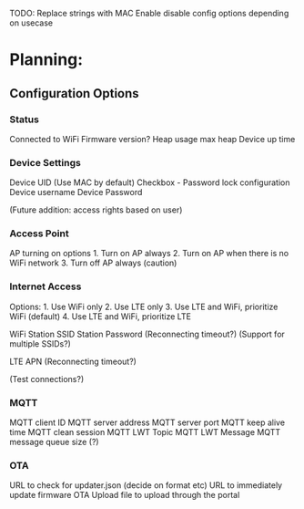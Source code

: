 TODO:
Replace strings with MAC
Enable disable config options depending on usecase

# Planning:
## Configuration Options

### Status
Connected to WiFi
Firmware version?
Heap usage max heap
Device up time

### Device Settings
Device UID (Use MAC by default)
Checkbox - Password lock configuration
Device username
Device Password

(Future addition: access rights based on user)
### Access Point
AP turning on options
    1. Turn on AP always
    2. Turn on AP when there is no WiFi network
    3. Turn off AP always (caution)

### Internet Access
Options:
    1. Use WiFi only
    2. Use LTE only
    3. Use LTE and WiFi, prioritize WiFi (default)
    4. Use LTE and WiFi, prioritize LTE

WiFi
    Station SSID
    Station Password
    (Reconnecting timeout?)
    (Support for multiple SSIDs?)

LTE
    APN
    (Reconnecting timeout?)

(Test connections?)

### MQTT
MQTT client ID
MQTT server address
MQTT server port
MQTT keep alive time
MQTT clean session
MQTT LWT Topic
MQTT LWT Message
MQTT message queue size (?)


### OTA
URL to check for updater.json (decide on format etc)
URL to immediately update firmware OTA
Upload file to upload through the portal


